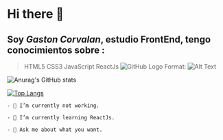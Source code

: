 # Hi there 👋

##  Soy _Gaston Corvalan_, estudio FrontEnd, tengo conocimientos sobre :

 >  HTML5
 >  CSS3
 >  JavaScript
 >  ReactJs
![GitHub Logo](/images/logo.png)
Format: ![Alt Text](url)




![Anurag's GitHub stats](https://github-readme-stats.vercel.app/api?username=Gastoncorvata&show_icons=true&theme=vision-friendly-dark)




[![Top Langs](https://github-readme-stats.vercel.app/api/top-langs/?username=Gastoncorvata)](https://github.com/anuraghazra/github-readme-stats&title_color#48d439)


```
- 🔭 I’m currently not working.
```
```
- 🌱 I’m currently learning ReactJs.
```
```
- 💬 Ask me about what you want.
```

